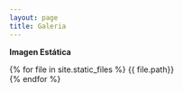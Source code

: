 ```yaml
---
layout: page
title: Galeria
---
```


**Imagen Estática**

{% for file in site.static_files %}
    {{ file.path}} <br>
{% endfor %}